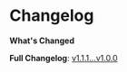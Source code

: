 # Changelog

**What's Changed**


**Full Changelog**: [v1.1.1...v1.0.0](https://github.com/opengeoshub/vgridpandas/compare/v1.1.1...v1.0.0) 